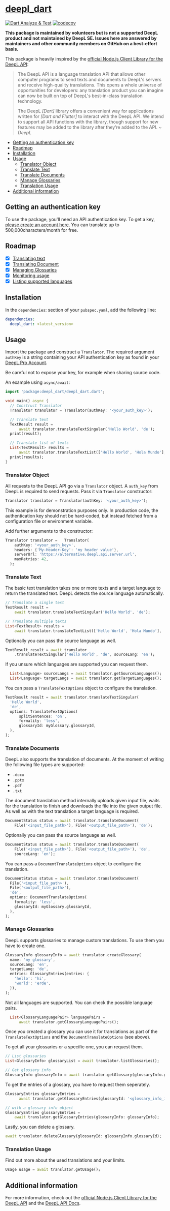 # [deepl_dart](https://pub.dev/packages/deepl_dart)

[![Dart Analyze & Test](https://github.com/komape/deepl_dart/actions/workflows/dart_analyze_test.yml/badge.svg)](https://github.com/komape/deepl_dart/actions/workflows/dart_analyze_test.yml) [![codecov](https://codecov.io/gh/komape/deepl_dart/branch/master/graph/badge.svg?token=RF7B8BPD77)](https://codecov.io/gh/komape/deepl_dart)

**This package is maintained by volunteers but is not a supported DeepL product and not maintained by DeepL SE. Issues here are answered by maintainers and other community members on GitHub on a best-effort basis.**

This package is heavily inspired by the [official Node.js Client Library for the DeepL API](https://github.com/DeepLcom/deepl-node):

>The DeepL API is a language translation API that allows other computer programs to send texts and documents to DeepL's servers and receive high-quality translations. This opens a whole universe of opportunities for developers: any translation product you can imagine can now be built on top of DeepL's best-in-class translation technology.
>
>The DeepL *[Dart]* library offers a convenient way for applications written for *[Dart and Flutter]* to interact with the DeepL API. We intend to support all API functions with the library, though support for new features may be added to the library after they’re added to the API. *~ DeepL*

- [Getting an authentication key](#getting-an-authentication-key)
- [Roadmap](#roadmap)
- [Installation](#installation)
- [Usage](#usage)
  - [Translator Object](#translator-object)
  - [Translate Text](#translate-text)
  - [Translate Documents](#translate-documents)
  - [Manage Glossaries](#manage-glossaries)
  - [Translation Usage](#translation-usage)
- [Additional information](#additional-information)

## Getting an authentication key

To use the package, you'll need an API authentication key. To get a key, [please create an account here](https://www.deepl.com/pro/change-plan#developer). You can translate up to 500,000characters/month for free.

## Roadmap

- [x] [Translating text](https://www.deepl.com/de/docs-api/translating-text/)
- [x] [Translating Document](https://www.deepl.com/de/docs-api/translating-documents/)
- [x] [Managing Glossaries](https://www.deepl.com/de/docs-api/managing-glossaries/)
- [x] [Monitoring usage](https://www.deepl.com/de/docs-api/other-functions/monitoring-usage/)
- [x] [Listing supported languages](https://www.deepl.com/de/docs-api/other-functions/listing-supported-languages/)

## Installation

In the `dependencies`: section of your `pubspec.yaml`, add the following line:

```yaml
dependencies:
  deepl_dart: <latest_version>
```

## Usage

Import the package and construct a `Translator`. The required argument `authKey` is a string containing your API authentication key as found in your [DeepL Pro Account](https://www.deepl.com/pro-account/).

Be careful not to expose your key, for example when sharing source code.

An example using `async/await`:

```dart
import 'package:deepl_dart/deepl_dart.dart';

void main() async {
  // Construct Translator
  Translator translator = Translator(authKey: '<your_auth_key>');

  // Translate text
  TextResult result =
      await translator.translateTextSingular('Hello World', 'de');
  print(result);

  // Translate list of texts
  List<TextResult> results =
      await translator.translateTextList(['Hello World', 'Hola Mundo'], 'de');
  print(results);
}
```

### Translator Object

All requests to the DeepL API go via a `Translator` object. A `auth_key` from DeepL is required to send requests. Pass it via `Translator` constructor:

```dart
Translator translator = Translator(authKey: '<your_auth_key>');
```

This example is for demonstration purposes only. In production code, the authentication key should not be hard-coded, but instead fetched from a configuration file or environment variable.

Add further arguments to the constructor:

```dart
Translator translator =   Translator(
    authKey: '<your_auth_key>',
    headers: {'My-Header-Key': 'my header value'},
    serverUrl: 'https://alternative.deepl.api.server.url',
    maxRetries: 42,
  );

```

### Translate Text

The basic text translation takes one or more texts and a target language to return the translated text. DeepL detects the source language automatically.

```dart
// Translate a single text
TextResult result =
    await translator.translateTextSingular('Hello World', 'de');

// Translate multiple texts
List<TextResult> results =
    await translator.translateTextList(['Hello World', 'Hola Mundo'], 'de');
```

Optionally you can pass the source language as well.

```dart
TextResult result = await translator
    .translateTextSingular('Hello World', 'de', sourceLang: 'en');
```

If you unsure which languages are supported you can request them.

```dart
  List<Language> sourceLangs = await translator.getSourceLanguages();
  List<Language> targetLangs = await translator.getTargetLanguages();
```

You can pass a `TranslateTextOptions` object to configure the translation.

```dart
TextResult result = await translator.translateTextSingular(
  'Hello World',
  'de',
  options: TranslateTextOptions(
      splitSentences: 'on',
      formality: 'less',
      glossaryId: myGlossary.glossaryId,
  ),
);
```

### Translate Documents

DeepL also supports the translation of documents. At the moment of writing the following file types are supported:

- `.docx`
- `.pptx`
- `.pdf`
- `.txt`

The document translation method internally uploads given input file, waits for the translation to finish and downloads the file into the given output file. As well as with the text translation a target language is required.

```dart
DocumentStatus status = await translator.translateDocument(
    File('<input_file_path>'), File('<output_file_path>'), 'de');
```

Optionally you can pass the source language as well.

```dart
DocumentStatus status = await translator.translateDocument(
    File('<input_file_path>'), File('<output_file_path>'), 'de',
    sourceLang: 'en');
```

You can pass a `DocumentTranslateOptions` object to configure the translation.

```dart
DocumentStatus status = await translator.translateDocument(
  File('<input_file_path>'),
  File('<output_file_path>'),
  'de',
  options: DocumentTranslateOptions(
    formality: 'less',
    glossaryId: myGlossary.glossaryId,
  ),
);
```

### Manage Glossaries

DeepL supports glossaries to manage custom translations. To use them you have to create one.

```dart
GlossaryInfo glossaryInfo = await translator.createGlossary(
  name: 'my glossary',
  sourceLang: 'en',
  targetLang: 'de',
  entries: GlossaryEntries(entries: {
    'hello': 'hi',
    'world': 'erde',
  }),
);
```

Not all languages are supported. You can check the possible language pairs.

```dart
  List<GlossaryLanguagePair> languagePairs =
      await translator.getGlossaryLanguagePairs();
```

Once you created a glossary you can use it for translations as part of the `TranslateTextOptions` and the `DocumentTranslateOptions` (see above).

To get all your glossaries or a specific one, you can request them.

```dart
// List glossaries
List<GlossaryInfo> glossaryList = await translator.listGlossaries();

// Get glossary info
GlossaryInfo glossaryInfo = await translator.getGlossary(glossaryInfo.glossaryId);
```

To get the entries of a glossary, you have to request them seperately.

```dart
GlossaryEntries glossaryEntries =
      await translator.getGlossaryEntries(glossaryId: '<glossary_info_if>');

// with a glossary info object
GlossaryEntries glossaryEntries =
    await translator.getGlossaryEntries(glossaryInfo: glossaryInfo);
```

Lastly, you can delete a glossary.

```dart
await translator.deleteGlossary(glossaryId: glossaryInfo.glossaryId);
```

### Translation Usage

Find out more about the used translations and your limits.

```dart
Usage usage = await translator.getUsage();
```

## Additional information

For more information, check out the [official Node.js Client Library for the DeepL API](https://github.com/DeepLcom/deepl-node) and the [DeepL API Docs](https://www.deepl.com/docs-api).
